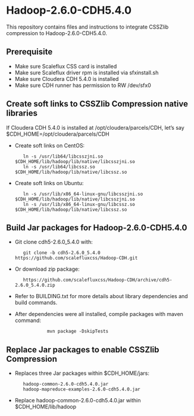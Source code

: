 # Hadoop-2.6.0-CDH5.4.0
This repository contains files and instructions to integrate CSSZlib compression to Hadoop-2.6.0-CDH5.4.0.


## Prerequisite
- Make sure Scaleflux CSS card is installed
- Make sure Scaleflux driver rpm is installed via sfxinstall.sh
- Make sure Cloudera CDH 5.4.0 is installed
- Make sure CDH runner has permission to RW /dev/sfx0


## Create soft links to CSSZlib Compression native libraries
If Cloudera CDH 5.4.0 is installed at /opt/cloudera/parcels/CDH, let’s say $CDH_HOME=/opt/cloudera/parcels/CDH

- Create soft links on CentOS:

         ln -s /usr/lib64/libcsszjni.so $CDH_HOME/lib/hadoop/lib/native/libcsszjni.so
         ln -s /usr/lib64/libcssz.so $CDH_HOME/lib/hadoop/lib/native/libcssz.so

- Create soft links on Ubuntu:

         ln -s /usr/lib/x86_64-linux-gnu/libcsszjni.so $CDH_HOME/lib/hadoop/lib/native/libcsszjni.so
         ln -s /usr/lib/x86_64-linux-gnu/libcssz.so $CDH_HOME/lib/hadoop/lib/native/libcssz.so


## Build Jar packages for Hadoop-2.6.0-CDH5.4.0
- Git clone cdh5-2.6.0_5.4.0 with:

         git clone -b cdh5-2.6.0_5.4.0 https://github.com/scalefluxcss/Hadoop-CDH.git
- Or download zip package:

         https://github.com/scalefluxcss/Hadoop-CDH/archive/cdh5-2.6.0_5.4.0.zip
- Refer to BUILDING.txt for more details about library dependencies and build commands.
- After dependencies were all installed, compile packages with maven command:

                  mvn package -DskipTests


## Replace Jar packages to enable CSSZlib Compression
- Replaces three Jar packages within $CDH_HOME/jars:

         hadoop-common-2.6.0-cdh5.4.0.jar
         hadoop-mapreduce-examples-2.6.0-cdh5.4.0.jar

- Replace hadoop-common-2.6.0-cdh5.4.0.jar within $CDH_HOME/lib/hadoop
